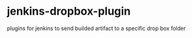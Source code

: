 jenkins-dropbox-plugin
======================

plugins for jenkins to send builded artifact to a specific drop box folder
